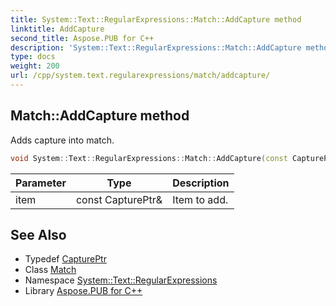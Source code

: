 ```yaml
---
title: System::Text::RegularExpressions::Match::AddCapture method
linktitle: AddCapture
second_title: Aspose.PUB for C++
description: 'System::Text::RegularExpressions::Match::AddCapture method. Adds capture into match in C++.'
type: docs
weight: 200
url: /cpp/system.text.regularexpressions/match/addcapture/
---
```

## Match::AddCapture method


Adds capture into match.

```cpp
void System::Text::RegularExpressions::Match::AddCapture(const CapturePtr &item)
```


| Parameter | Type | Description |
| --- | --- | --- |
| item | const CapturePtr\& | Item to add. |

## See Also

* Typedef [CapturePtr](../../captureptr/)
* Class [Match](../)
* Namespace [System::Text::RegularExpressions](../../)
* Library [Aspose.PUB for C++](../../../)
